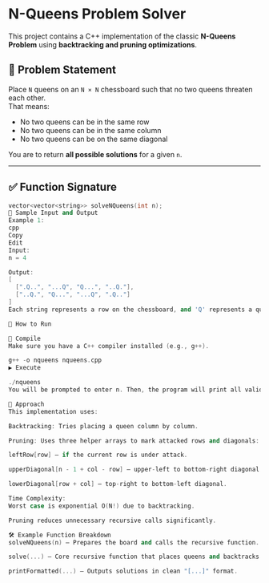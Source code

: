 # N-Queens Problem Solver

This project contains a C++ implementation of the classic **N-Queens Problem** using **backtracking and pruning optimizations**.

## 📌 Problem Statement

Place `N` queens on an `N × N` chessboard such that no two queens threaten each other.  
That means:

- No two queens can be in the same row
- No two queens can be in the same column
- No two queens can be on the same diagonal

You are to return **all possible solutions** for a given `n`.

---

## ✅ Function Signature

```cpp
vector<vector<string>> solveNQueens(int n);
🧪 Sample Input and Output
Example 1:
cpp
Copy
Edit
Input:
n = 4

Output:
[
  [".Q..", "...Q", "Q...", "..Q."],
  ["..Q.", "Q...", "...Q", ".Q.."]
]
Each string represents a row on the chessboard, and 'Q' represents a queen.

🚀 How to Run

🔧 Compile
Make sure you have a C++ compiler installed (e.g., g++).

g++ -o nqueens nqueens.cpp
▶️ Execute

./nqueens
You will be prompted to enter n. Then, the program will print all valid board configurations in a JSON-style list.

🧠 Approach
This implementation uses:

Backtracking: Tries placing a queen column by column.

Pruning: Uses three helper arrays to mark attacked rows and diagonals:

leftRow[row] – if the current row is under attack.

upperDiagonal[n - 1 + col - row] – upper-left to bottom-right diagonal.

lowerDiagonal[row + col] – top-right to bottom-left diagonal.

Time Complexity:
Worst case is exponential O(N!) due to backtracking.

Pruning reduces unnecessary recursive calls significantly.

🛠 Example Function Breakdown
solveNQueens(n) – Prepares the board and calls the recursive function.

solve(...) – Core recursive function that places queens and backtracks when necessary.

printFormatted(...) – Outputs solutions in clean "[...]" format.

```
